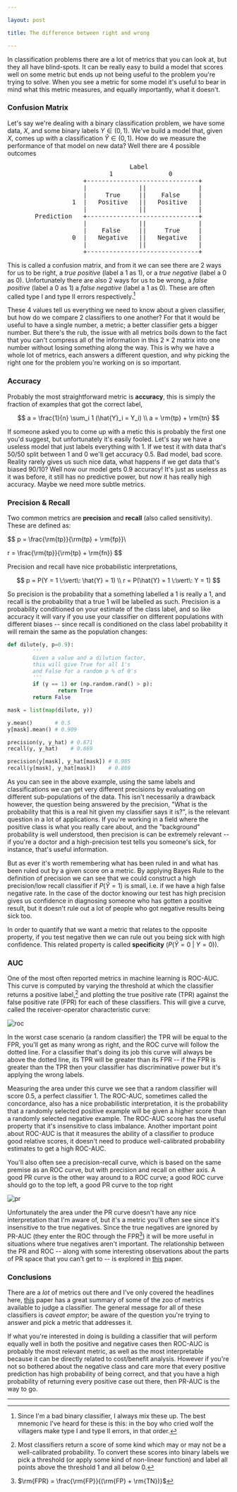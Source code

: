 ```yaml
---

layout: post

title: The difference between right and wrong

---
```



In classification problems there are a lot of metrics that you can look at, but they all have blind-spots. It can be really easy to build a model that scores well on some metric but ends up not being  useful to the problem you're trying to solve. When you see a metric for some model it's useful to bear in mind what this metric measures, and equally importantly, what it doesn't.

### Confusion Matrix

Let's say we're dealing with a binary classification problem, we have some data, $X$, and some binary labels $Y \in (0,1)$. We've build a model that, given $X$, comes up with a classification $\hat{Y} \in (0,1)$. How do we measure the performance of that model on new data? Well there are 4 possible outcomes

<center>
<pre>
           Label
            1               0
             +------------------------------+
             |              ||              |
             |     True     ||    False     |
          1  |   Positive   ||   Positive   |
             |              ||              |
Prediction   +------------------------------+
             |              ||              |
             |    False     ||     True     |
          0  |   Negative   ||   Negative   |
             |              ||              |
             +------------------------------+
</pre>
</center>

This is called a confusion matrix, and from it we can see there are 2 ways for us to be right, a *true positive* (label a $1$ as $1$), or a *true negative* (label a $0$ as $0$). Unfortunately there are also 2 ways for us to be wrong, a *false positive* (label a $0$ as $1$) a *false negative* (label a $1$ as $0$). These are often called type I and type II errors respectively.[^1]

These 4 values tell us everything we need to know about a given classifier, but how do we compare 2 classifiers to one another? For that it would be useful to have a single number, a metric; a better classifier gets a bigger number. But there's the rub, the issue with all metrics boils down to the fact that you can't compress all of the information in this $2\times2$ matrix into one number without losing something along the way. This is why we have a whole lot of metrics, each answers a different question, and why picking the right one for the problem you're working on is so important.  

### Accuracy

Probably the most straightforward metric is **accuracy**, this is simply the fraction of examples that got the correct label,

$$
a = \frac{1}{n} \sum_i 1 (\hat{Y}_i = Y_i) \\
a = \rm{tp} + \rm{tn}
$$

If someone asked you to come up with a metic this is probably the first one you'd suggest, but unfortunately it's easily fooled. Let's say we have a useless model that just labels everything with $1$. If we test it with data that's 50/50 split between $1$ and $0$ we'll get accuracy 0.5. Bad model, bad score. Reality rarely gives us such nice data, what happens if we get data that's biased 90/10? Well now our model gets 0.9 accuracy! It's just as useless as it was before, it still has no predictive power, but now it has really high accuracy. Maybe we need more subtle metrics.

### Precision & Recall

Two common metrics are **precision** and **recall** (also called sensitivity). These are defined as:

$$
p = \frac{\rm{tp}}{\rm{tp} + \rm{fp}}\\

r = \frac{\rm{tp}}{\rm{tp} + \rm{fn}}
$$

Precision and recall have nice probabilistic interpretations,

$$
p = P(Y = 1 \:\vert\: \hat{Y} = 1) \\
r = P(\hat{Y} = 1 \:\vert\: Y = 1)
$$

So precision is the probability that a something labelled a $1$ is really a $1$, and recall is the probability that a true $1$ will be labelled as such. Precision is a probability conditioned on your estimate of the class label, and so like accuracy it will vary if you use your classifier on different populations with different biases -- since recall is conditioned on the class label probability it will remain the same as the population changes:

```python
def dilute(y, p=0.9):
        '''
        Given a value and a dilution factor,
        this will give True for all 1's
        and False for a random p % of 0's
        '''
        if (y == 1) or (np.random.rand() > p):
                return True
        return False

mask = list(map(dilute, y))

y.mean()       # 0.5
y[mask].mean() # 0.909

precision(y, y_hat) # 0.871
recall(y, y_hat)    # 0.869

precision(y[mask], y_hat[mask]) # 0.985
recall(y[mask], y_hat[mask])    # 0.869
```

As you can see in the above example, using the same labels and classifications we can get very different precisions by evaluating on different sub-populations of the data. This isn't necessarily a drawback however, the question being answered by the precision, "What is the probability that this is a real hit given my classifier says it is?", is the relevant question in a lot of applications. If you're working in a field where the positive class is what you really care about, and the "background" probability is well understood, then precision is can be extremely relevant -- if you're a doctor and a high-precision test tells you someone's sick, for instance, that's useful information.

But as ever it's worth remembering what has been ruled in and what has been ruled out by a given score on a metric. By applying Bayes Rule to the definition of precision we can see that we could construct a high precision/low recall classifier if $P(\hat{Y} = 1)$ is small, i.e. if we have a high false negative rate. In the case of the doctor knowing our test has high precision gives us confidence in diagnosing someone who has gotten a positive result, but it doesn't rule out a lot of people who got negative results being sick too.

In order to quantify that we want a metric that relates to the opposite property, if you test negative then we can rule out you being sick with high confidence. This related property is called **specificity** $(P(\hat{Y} = 0 \:\vert\: Y = 0))$.

### AUC

One of the most often reported metrics in machine learning is ROC-AUC. This curve is computed by varying the threshold at which the classifier returns a positive label,[^2] and plotting the true positive rate (TPR) against the false positive rate (FPR) for each of these classifiers. This will give a curve, called the receiver-operator characteristic curve:

![roc](/images/errors/roc.png)  

In the worst case scenario (a random classifier) the TPR will be equal to the FPR, you'll get as many wrong as right, and the ROC curve will follow the dotted line. For a classifier that's doing its job this curve will always be above the dotted line, its TPR will be greater than its FPR -- if the FPR is greater than the TPR then your classifier has discriminative power but it's applying the wrong labels.

Measuring the area under this curve we see that a random classifier will score $0.5$, a perfect classifier $1$. The ROC-AUC, sometimes called the concordance, also has a nice probabilistic interpretation, it is the probability that a randomly selected positive example will be given a higher score than a randomly selected negative example. The ROC-AUC score has the useful property that it's insensitive to class imbalance. Another important point about ROC-AUC is that it measures the ability of a classifier to produce good relative scores, it doesn't need to produce well-calibrated probability estimates to get a high ROC-AUC.

You'll also often see a precision-recall curve, which is based on the same premise as an ROC curve, but with precision and recall on either axis. A good PR curve is the other way around to a ROC curve; a good ROC curve should go to the top left, a good PR curve to the top right

![pr](/images/errors/pr.png)


Unfortunately the area under the PR curve doesn't have any nice interpretation that I'm aware of, but it's a metric you'll often see since it's insensitive to the true negatives. Since the true negatives are ignored by PR-AUC (they enter the ROC through the FPR[^3]) it will be more useful in situations where true negatives aren't important. The relationship between the PR and ROC -- along with some interesting observations about the parts of PR space that you can't get to -- is explored in [this](http://pages.cs.wisc.edu/~jdavis/davisgoadrichcamera2.pdf) paper.


### Conclusions

There are a *lot* of metrics out there and I've only covered the headlines here, [this](http://www.flinders.edu.au/science_engineering/fms/School-CSEM/publications/tech_reps-research_artfcts/TRRA_2007.pdf) paper has a great summary of some of the zoo of metrics available to judge a classifier. The general message for all of these classifiers is *caveat emptor*; be aware of the question you're trying to answer and pick a metric that addresses it.

If what you're interested in doing is building a classifier that will perform equally well in both the positive and negative cases then ROC-AUC is probably the most relevant metric, as well as the most interpretable because it can be directly related to cost/benefit analysis. However if you're not so bothered about the negative class and care more that every positive prediction has high probability of being correct, and that you have a high probability of returning every positive case out there, then PR-AUC is the way to go.


---

[^1]: Since I'm a bad binary classifier, I always mix these up. The best mnemonic I've heard for these is this: in the boy who cried wolf the villagers make type I and type II errors, in that order.

[^2]: Most classifiers return a score of some kind which may or may not be a well-calibrated probability. To convert these scores into binary labels we pick a threshold (or apply some kind of non-linear function) and label all points above the threshold $1$ and all below $0$.

[^3]: $\rm{FPR} = \frac{\rm{FP}}{(\rm{FP} + \rm{TN})}$
